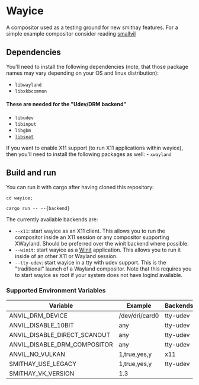 # Wayice

A compositor used as a testing ground for new smithay features.
For a simple example compositor consider reading [smallvil](https://github.com/Smithay/smithay/tree/master/smallvil)

## Dependencies

You'll need to install the following dependencies (note, that those package
names may vary depending on your OS and linux distribution):

- `libwayland`
- `libxkbcommon`

#### These are needed for the "Udev/DRM backend"

- `libudev`
- `libinput`
- `libgbm`
- [`libseat`](https://git.sr.ht/~kennylevinsen/seatd)

If you want to enable X11 support (to run X11 applications within wayice),
then you'll need to install the following packages as well:
    - `xwayland`

## Build and run

You can run it with cargo after having cloned this repository:

```
cd wayice;

cargo run -- --{backend}
```

The currently available backends are:

- `--x11`: start wayice as an X11 client. This allows you to run the compositor inside an X11 session or any compositor supporting XWayland. Should be preferred over the winit backend where possible.
- `--winit`: start wayice as a [Winit](https://github.com/tomaka/winit) application. This allows you to run it
  inside of an other X11 or Wayland session.
- `--tty-udev`: start wayice in a tty with udev support. This is the "traditional" launch of a Wayland
  compositor. Note that this requires you to start wayice as root if your system does not have logind
  available.

### Supported Environment Variables

| Variable                      | Example         | Backends  |
|-------------------------------|-----------------|-----------|
| ANVIL_DRM_DEVICE              | /dev/dri/card0  | tty-udev  |
| ANVIL_DISABLE_10BIT           | any             | tty-udev  |
| ANVIL_DISABLE_DIRECT_SCANOUT  | any             | tty-udev  |
| ANVIL_DISABLE_DRM_COMPOSITOR  | any             | tty-udev  |
| ANVIL_NO_VULKAN               | 1,true,yes,y    | x11       |
| SMITHAY_USE_LEGACY            | 1,true,yes,y    | tty-udev  |
| SMITHAY_VK_VERSION            | 1.3             |           |
